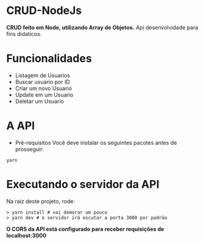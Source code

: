 # CRUD-NodeJs

**CRUD feito em Node, utilizando Array de Objetos.** Api desenvolvidade para fins didaticos.

# Funcionalidades

* Listagem de Usuarios
* Buscar usuario por ID
* Criar um novo Usuario
* Update em um Usuario
* Deletar um Usuario

# A API

* Pré-requisitos
Você deve instalar os seguintes pacotes antes de prosseguir:

```yarn```

# Executando o servidor da API

Na raiz deste projeto, rode:
```
> yarn install # vai demorar um pouco
> yarn dev # o servidor irá escutar a porta 3000 por padrão
```


**O CORS da API está configurado para receber requisições de localhost:3000**



